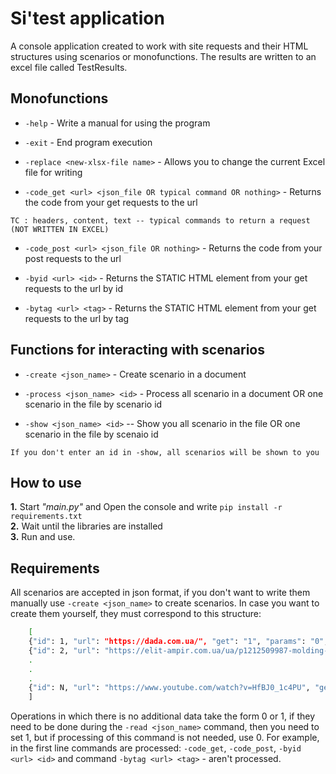 # Si'test application

 A console application created to work with site requests and their HTML structures using scenarios or monofunctions. The results are written to an excel file called TestResults.


## Monofunctions

- `-help` - Write a manual for using the program

- `-exit` - End program execution

- `-replace <new-xlsx-file name>` - Allows you to change the current Excel file for writing

- `-code_get <url> <json_file OR typical command OR nothing>` - Returns the code from your get requests to the url
 
 `TC : headers, content, text -- typical commands to return a request (NOT WRITTEN IN EXCEL)`

- `-code_post <url> <json_file OR nothing>` - Returns the code from your post requests to the url

- `-byid <url> <id>` - Returns the STATIC HTML element from your get requests to the url by id

- `-bytag <url> <tag>` - Returns the STATIC HTML element from your get requests to the url by tag

## Functions for interacting with scenarios

- `-create <json_name>` - Create scenario in a document

- `-process <json_name> <id>` - Process all scenario in a document OR one scenario in the file by scenario id

- `-show <json_name> <id>` -- Show you all scenario in the file OR one scenario in the file by scenaio id

 `If you don't enter an id in -show, all scenarios will be shown to you`

## How to use
**1.** Start *"main.py"* and Open the console and write `pip install -r requirements.txt`     
**2.** Wait until the libraries are installed     
**3.** Run and use.

## Requirements

All scenarios are accepted in json format, if you don't want to write them manually use `-create <json_name>` to create scenarios. In case you want to create them yourself, they must correspond to this structure:

```bash
    [
    {"id": 1, "url": "https://dada.com.ua/", "get": "1", "params": "0", "post": "1", "data": "0", "htmlid": "op-er-t", "htmltag": "p"},
    {"id": 2, "url": "https://elit-ampir.com.ua/ua/p1212509987-molding-home-decor.html", "get": "0", "params": "0", "post": "0", "data": "0", "htmlid": "tr-op", "htmltag": "a"},
    .
    .
    .
    {"id": N, "url": "https://www.youtube.com/watch?v=HfBJ0_1c4PU", "get": "1", "params": "0", "post": "0", "data": "0", "htmlid": "0", "htmltag": "div"}
    ]
```

Operations in which there is no additional data take the form 0 or 1, if they need to be done during the `-read <json_name>` command, then you need to set 1, but if processing of this command is not needed, use 0. For example, in the first line commands are processed: `-code_get`, `-code_post`, `-byid <url> <id>` and command `-bytag <url> <tag>` - aren't processed.

